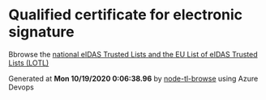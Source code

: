 # Qualified certificate for electronic signature 
 Bbrowse the [national eIDAS Trusted Lists and the EU List of eIDAS Trusted Lists (LOTL)](https://webgate.ec.europa.eu/tl-browser/#/) 
 
 
Generated at **Mon 10/19/2020  0:06:38.96** by [node-tl-browse](https://github.com/ymedlop/node-tl-browser) using Azure Devops 
